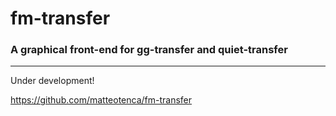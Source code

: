 # fm-transfer
### A graphical front-end for gg-transfer and quiet-transfer

---

Under development!

https://github.com/matteotenca/fm-transfer

